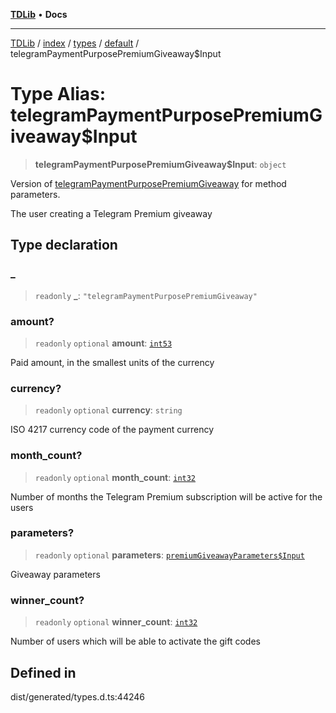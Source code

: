 [**TDLib**](../../../../../../README.md) • **Docs**

***

[TDLib](../../../../../../modules.md) / [index](../../../../../README.md) / [types](../../../README.md) / [default](../README.md) / telegramPaymentPurposePremiumGiveaway$Input

# Type Alias: telegramPaymentPurposePremiumGiveaway$Input

> **telegramPaymentPurposePremiumGiveaway$Input**: `object`

Version of [telegramPaymentPurposePremiumGiveaway](telegramPaymentPurposePremiumGiveaway.md) for method parameters.

The user creating a Telegram Premium giveaway

## Type declaration

### \_

> `readonly` **\_**: `"telegramPaymentPurposePremiumGiveaway"`

### amount?

> `readonly` `optional` **amount**: [`int53`](int53.md)

Paid amount, in the smallest units of the currency

### currency?

> `readonly` `optional` **currency**: `string`

ISO 4217 currency code of the payment currency

### month\_count?

> `readonly` `optional` **month\_count**: [`int32`](int32.md)

Number of months the Telegram Premium subscription will be active for the users

### parameters?

> `readonly` `optional` **parameters**: [`premiumGiveawayParameters$Input`](premiumGiveawayParameters$Input.md)

Giveaway parameters

### winner\_count?

> `readonly` `optional` **winner\_count**: [`int32`](int32.md)

Number of users which will be able to activate the gift codes

## Defined in

dist/generated/types.d.ts:44246
